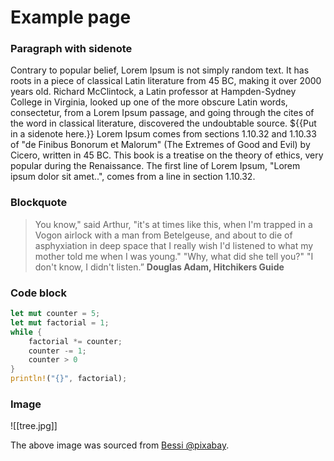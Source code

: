 # Example page

### Paragraph with sidenote

Contrary to popular belief, Lorem Ipsum is not simply random text. It has roots in a piece of classical Latin literature from 45 BC, making it over 2000 years old. Richard McClintock, a Latin professor at Hampden-Sydney College in Virginia, looked up one of the more obscure Latin words, consectetur, from a Lorem Ipsum passage, and going through the cites of the word in classical literature, discovered the undoubtable source.
${{Put in a sidenote here.}}
Lorem Ipsum comes from sections 1.10.32 and 1.10.33 of "de Finibus Bonorum et Malorum" (The Extremes of Good and Evil) by Cicero, written in 45 BC. This book is a treatise on the theory of ethics, very popular during the Renaissance. The first line of Lorem Ipsum, "Lorem ipsum dolor sit amet..", comes from a line in section 1.10.32.

### Blockquote

> You know," said Arthur, "it's at times like this, when I'm trapped in a Vogon airlock with a man from Betelgeuse, and about to die of asphyxiation in deep space that I really wish I'd listened to what my mother told me when I was young."
> "Why, what did she tell you?"
> "I don't know, I didn't listen.”
> **Douglas Adam, Hitchikers Guide**

### Code block 

```rust
let mut counter = 5;
let mut factorial = 1;
while {
    factorial *= counter;
    counter -= 1;
    counter > 0
}
println!("{}", factorial);
```

### Image

![[tree.jpg]]

The above image was sourced from [Bessi @pixabay](https://pixabay.com/photos/tree-clouds-fields-grass-832079/).
